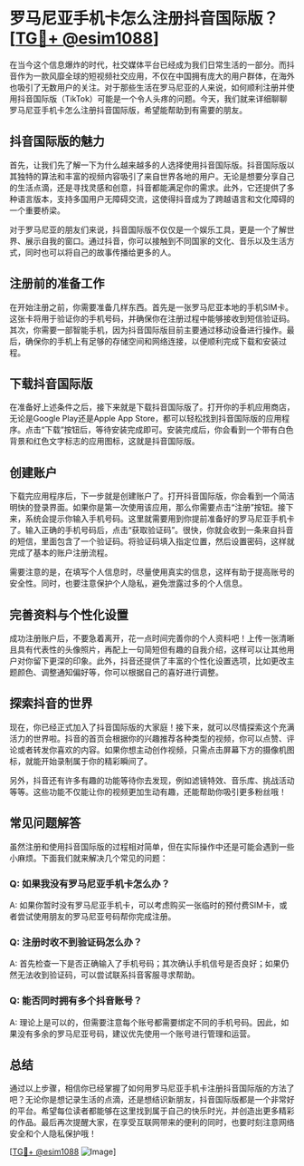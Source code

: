 # 罗马尼亚手机卡怎么注册抖音国际版？[[TG💪+ @esim1088](https://t.me/s/esim1088)]

在当今这个信息爆炸的时代，社交媒体平台已经成为我们日常生活的一部分。而抖音作为一款风靡全球的短视频社交应用，不仅在中国拥有庞大的用户群体，在海外也吸引了无数用户的关注。对于那些生活在罗马尼亚的人来说，如何顺利注册并使用抖音国际版（TikTok）可能是一个令人头疼的问题。今天，我们就来详细聊聊罗马尼亚手机卡怎么注册抖音国际版，希望能帮助到有需要的朋友。

## 抖音国际版的魅力

首先，让我们先了解一下为什么越来越多的人选择使用抖音国际版。抖音国际版以其独特的算法和丰富的视频内容吸引了来自世界各地的用户。无论是想要分享自己的生活点滴，还是寻找灵感和创意，抖音都能满足你的需求。此外，它还提供了多种语言版本，支持多国用户无障碍交流，这使得抖音成为了跨越语言和文化障碍的一个重要桥梁。

对于罗马尼亚的朋友们来说，抖音国际版不仅仅是一个娱乐工具，更是一个了解世界、展示自我的窗口。通过抖音，你可以接触到不同国家的文化、音乐以及生活方式，同时也可以将自己的故事传播给更多的人。

## 注册前的准备工作

在开始注册之前，你需要准备几样东西。首先是一张罗马尼亚本地的手机SIM卡。这张卡将用于验证你的手机号码，并确保你在注册过程中能够接收到短信验证码。其次，你需要一部智能手机，因为抖音国际版目前主要通过移动设备进行操作。最后，确保你的手机上有足够的存储空间和网络连接，以便顺利完成下载和安装过程。

## 下载抖音国际版

在准备好上述条件之后，接下来就是下载抖音国际版了。打开你的手机应用商店，无论是Google Play还是Apple App Store，都可以轻松找到抖音国际版的应用程序。点击“下载”按钮后，等待安装完成即可。安装完成后，你会看到一个带有白色背景和红色文字标志的应用图标，这就是抖音国际版。

## 创建账户

下载完应用程序后，下一步就是创建账户了。打开抖音国际版，你会看到一个简洁明快的登录界面。如果你是第一次使用该应用，那么你需要点击“注册”按钮。接下来，系统会提示你输入手机号码。这里就需要用到你提前准备好的罗马尼亚手机卡了。输入正确的手机号码后，点击“获取验证码”。很快，你就会收到一条来自抖音的短信，里面包含了一个验证码。将验证码填入指定位置，然后设置密码，这样就完成了基本的账户注册流程。

需要注意的是，在填写个人信息时，尽量使用真实的信息，这样有助于提高账号的安全性。同时，也要注意保护个人隐私，避免泄露过多的个人信息。

## 完善资料与个性化设置

成功注册账户后，不要急着离开，花一点时间完善你的个人资料吧！上传一张清晰且具有代表性的头像照片，再配上一句简短但有趣的自我介绍，这样可以让其他用户对你留下更深的印象。此外，抖音还提供了丰富的个性化设置选项，比如更改主题颜色、调整通知偏好等，你可以根据自己的喜好进行调整。

## 探索抖音的世界

现在，你已经正式加入了抖音国际版的大家庭！接下来，就可以尽情探索这个充满活力的世界啦。抖音的首页会根据你的兴趣推荐各种类型的视频，你可以点赞、评论或者转发你喜欢的内容。如果你想主动创作视频，只需点击屏幕下方的摄像机图标，就能开始录制属于你的精彩瞬间了。

另外，抖音还有许多有趣的功能等待你去发现，例如滤镜特效、音乐库、挑战活动等等。这些功能不仅能让你的视频更加生动有趣，还能帮助你吸引更多粉丝哦！

## 常见问题解答

虽然注册和使用抖音国际版的过程相对简单，但在实际操作中还是可能会遇到一些小麻烦。下面我们就来解决几个常见的问题：

### Q: 如果我没有罗马尼亚手机卡怎么办？
A: 如果你暂时没有罗马尼亚手机卡，可以考虑购买一张临时的预付费SIM卡，或者尝试使用朋友的罗马尼亚号码帮你完成注册。

### Q: 注册时收不到验证码怎么办？
A: 首先检查一下是否正确输入了手机号码；其次确认手机信号是否良好；如果仍然无法收到验证码，可以尝试联系抖音客服寻求帮助。

### Q: 能否同时拥有多个抖音账号？
A: 理论上是可以的，但需要注意每个账号都需要绑定不同的手机号码。因此，如果没有多余的罗马尼亚号码，建议优先使用一个账号进行管理和运营。

## 总结

通过以上步骤，相信你已经掌握了如何用罗马尼亚手机卡注册抖音国际版的方法了吧？无论你是想记录生活的点滴，还是想结识新朋友，抖音国际版都是一个非常好的平台。希望每位读者都能够在这里找到属于自己的快乐时光，并创造出更多精彩的作品。最后再次提醒大家，在享受互联网带来的便利的同时，也要时刻注意网络安全和个人隐私保护哦！

[[TG💪+ @esim1088](https://t.me/s/esim1088) ![Image](https://i.postimg.cc/4NQfJmqS/Snipaste-2025-05-13-00-14-12.png)]